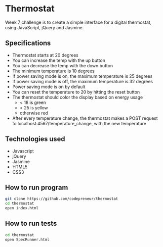 Thermostat
==========

Week 7 challenge is to create a simple interface for a digital thermostat, using JavaScript, jQuery and Jasmine.

Specifications
--------------

- Thermostat starts at 20 degrees
- You can increase the temp with the up button
- You can decrease the temp with the down button
- The minimum temperature is 10 degrees
- If power saving mode is on, the maximum temperature is 25 degrees
- If power saving mode is off, the maximum temperature is 32 degrees
- Power saving mode is on by default
- You can reset the temperature to 20 by hitting the reset button
- The thermostat should color the display based on energy usage 
  - < 18 is green
  - < 25 is yellow
  - otherwise red
- After every temperature change, the thermostat makes a POST request to localhost:4567/temperature_change, with the new temperature

Technologies used
-----------------

- Javascript
- jQuery
- Jasmine
- HTML5
- CSS3

How to run program
------------------
```sh
git clone https://github.com/codepreneur/thermostat
cd thermostat
open index.html
```

How to run tests
----------------
```sh
cd thermostat
open SpecRunner.html
```